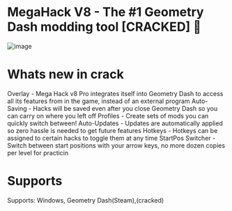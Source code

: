 
# MegaHack V8 - The #1 Geometry Dash modding tool [CRACKED] 🔰
 
![image](https://github.com/user-attachments/assets/7a26c932-ec50-4cca-ab29-620bef8b7086)

# Whats new in crack


Overlay - Mega Hack v8 Pro integrates itself into Geometry Dash to access all its features from in the game, instead of an external program
Auto-Saving - Hacks will be saved even after you close Geometry Dash so you can carry on where you left off
Profiles - Create sets of mods you can quickly switch between!
Auto-Updates - Updates are automatically applied so zero hassle is needed to get future features
Hotkeys - Hotkeys can be assigned to certain hacks to toggle them at any time
StartPos Switcher - Switch between start positions with your arrow keys, no more dozen copies per level for practicin
# Supports

Supports: Windows, Geometry Dash(Steam),(cracked)
